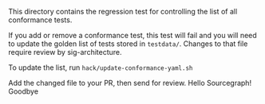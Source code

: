 This directory contains the regression test for controlling the list of all
conformance tests.

If you add or remove a conformance test, this test will fail and you will need
to update the golden list of tests stored in `testdata/`.  Changes to that file
require review by sig-architecture.

To update the list, run `hack/update-conformance-yaml.sh`

Add the changed file to your PR, then send for review.
Hello Sourcegraph!
Goodbye
